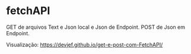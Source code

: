 # fetchAPI

GET de arquivos Text e Json local e Json de Endpoint.
POST de Json em Endpoint.

Visualização: https://devjef.github.io/get-e-post-com-FetchAPI/
